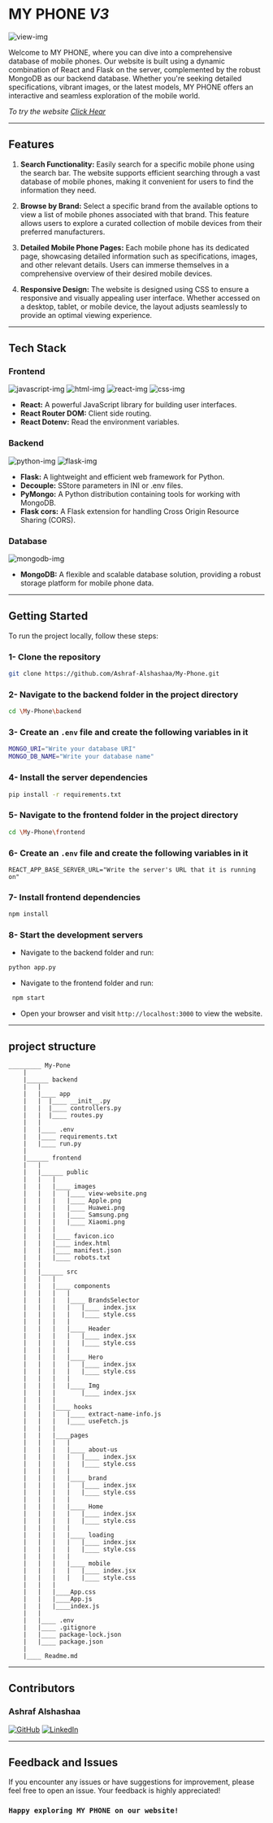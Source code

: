 # MY PHONE _V3_

![view-img](./frontend/public/imgaes/view-website.png)

Welcome to MY PHONE, where you can dive into a comprehensive database of mobile phones. Our website is built using a dynamic combination of React and Flask on the server, complemented by the robust MongoDB as our backend database. Whether you're seeking detailed specifications, vibrant images, or the latest models, MY PHONE offers an interactive and seamless exploration of the mobile world.

_To try the website [Click Hear]()_

---

## Features

1. **Search Functionality:**
   Easily search for a specific mobile phone using the search bar. The website supports efficient searching through a vast database of mobile phones, making it convenient for users to find the information they need.

2. **Browse by Brand:**
   Select a specific brand from the available options to view a list of mobile phones associated with that brand. This feature allows users to explore a curated collection of mobile devices from their preferred manufacturers.

3. **Detailed Mobile Phone Pages:**
   Each mobile phone has its dedicated page, showcasing detailed information such as specifications, images, and other relevant details. Users can immerse themselves in a comprehensive overview of their desired mobile devices.

4. **Responsive Design:**
   The website is designed using CSS to ensure a responsive and visually appealing user interface. Whether accessed on a desktop, tablet, or mobile device, the layout adjusts seamlessly to provide an optimal viewing experience.

---

## Tech Stack

### Frontend

![javascript-img](https://camo.githubusercontent.com/aeddc848275a1ffce386dc81c04541654ca07b2c43bbb8ad251085c962672aea/68747470733a2f2f696d672e736869656c64732e696f2f62616467652f6a6176617363726970742d2532333332333333302e7376673f7374796c653d666f722d7468652d6261646765266c6f676f3d6a617661736372697074266c6f676f436f6c6f723d253233463744463145)
![html-img](https://camo.githubusercontent.com/49fbb99f92674cc6825349b154b65aaf4064aec465d61e8e1f9fb99da3d922a1/68747470733a2f2f696d672e736869656c64732e696f2f62616467652f68746d6c352d2532334533344632362e7376673f7374796c653d666f722d7468652d6261646765266c6f676f3d68746d6c35266c6f676f436f6c6f723d7768697465)
![react-img](https://camo.githubusercontent.com/67a01fa7cf337616274f39c070a11638f2e65720e414ef55b8dd3f9c2a803b2a/68747470733a2f2f696d672e736869656c64732e696f2f7374617469632f76313f7374796c653d666f722d7468652d6261646765266d6573736167653d526561637426636f6c6f723d323232323232266c6f676f3d5265616374266c6f676f436f6c6f723d363144414642266c6162656c3d)
![css-img](https://camo.githubusercontent.com/9fe0ddca8c80fd49703246ca3b9a894ddfdc9c1c80f6ab5de92bbe91471dbab8/68747470733a2f2f696d672e736869656c64732e696f2f7374617469632f76313f7374796c653d666f722d7468652d6261646765266d6573736167653d4353533326636f6c6f723d313537324236266c6f676f3d43535333266c6f676f436f6c6f723d464646464646266c6162656c3d)

- **React:** A powerful JavaScript library for building user interfaces.
- **React Router DOM:** Client side routing.
- **React Dotenv:** Read the environment variables.

### Backend

![python-img](https://camo.githubusercontent.com/3df944c2b99f86f1361df72285183e890f11c52d36dfcd3c2844c6823c823fc1/68747470733a2f2f696d672e736869656c64732e696f2f7374617469632f76313f7374796c653d666f722d7468652d6261646765266d6573736167653d507974686f6e26636f6c6f723d333737364142266c6f676f3d507974686f6e266c6f676f436f6c6f723d464646464646266c6162656c3d)
![flask-img](https://camo.githubusercontent.com/31dfe5f167d56ccab3ca37634bf1d396e48231856b25576b5dafbc934bd327e9/68747470733a2f2f696d672e736869656c64732e696f2f7374617469632f76313f7374796c653d666f722d7468652d6261646765266d6573736167653d466c61736b26636f6c6f723d303030303030266c6f676f3d466c61736b266c6f676f436f6c6f723d464646464646266c6162656c3d)

- **Flask:** A lightweight and efficient web framework for Python.
- **Decouple:** SStore parameters in INI or .env files.
- **PyMongo:** A Python distribution containing tools for working with MongoDB.
- **Flask cors:** A Flask extension for handling Cross Origin Resource Sharing (CORS).

### Database

![mongodb-img](https://camo.githubusercontent.com/eb3676422a9e186ce18237e6c1ffee703068f7850c2a513b9a261f33ee335ed6/68747470733a2f2f696d672e736869656c64732e696f2f7374617469632f76313f7374796c653d666f722d7468652d6261646765266d6573736167653d4d6f6e676f444226636f6c6f723d343741323438266c6f676f3d4d6f6e676f4442266c6f676f436f6c6f723d464646464646266c6162656c3d)

- **MongoDB:** A flexible and scalable database solution, providing a robust storage platform for mobile phone data.

---

## Getting Started

To run the project locally, follow these steps:

### 1- Clone the repository

```bash
git clone https://github.com/Ashraf-Alshashaa/My-Phone.git
```

### 2- Navigate to the backend folder in the project directory

```bash
cd \My-Phone\backend
```

### 3- Create an `.env` file and create the following variables in it

```bash
MONGO_URI="Write your database URI"
MONGO_DB_NAME="Write your database name"
```

### 4- Install the server dependencies

```bash
pip install -r requirements.txt
```

### 5- Navigate to the frontend folder in the project directory

```bash
cd \My-Phone\frontend
```

### 6- Create an `.env` file and create the following variables in it

```text
REACT_APP_BASE_SERVER_URL="Write the server's URL that it is running on"
```

### 7- Install frontend dependencies

```bash
npm install
```

### 8- Start the development servers

- Navigate to the backend folder and run:

```bash
python app.py
```

- Navigate to the frontend folder and run:

```bash
 npm start
```

- Open your browser and visit `http://localhost:3000` to view the website.

---

## project structure

```text
_________ My-Pone
    |
    |______ backend
    |   |
    |   |____ app
    |   |  |____ __init__.py
    |   |  |____ controllers.py
    |   |  |____ routes.py
    |   |
    |   |____ .env
    |   |____ requirements.txt
    |   |____ run.py
    |
    |______ frontend
    |   |
    |   |______ public
    |   |   |
    |   |   |____ images
    |   |   |   |____ view-website.png
    |   |   |   |____ Apple.png
    |   |   |   |____ Huawei.png
    |   |   |   |____ Samsung.png
    |   |   |   |____ Xiaomi.png
    |   |   |
    |   |   |____ favicon.ico
    |   |   |____ index.html
    |   |   |____ manifest.json
    |   |   |____ robots.txt
    |   |
    |   |______ src
    |   |   |
    |   |   |____ components
    |   |   |   |
    |   |   |   |____ BrandsSelector
    |   |   |   |   |____ index.jsx
    |   |   |   |   |____ style.css
    |   |   |   |
    |   |   |   |____ Header
    |   |   |   |   |____ index.jsx
    |   |   |   |   |____ style.css
    |   |   |   |
    |   |   |   |____ Hero
    |   |   |   |   |____ index.jsx
    |   |   |   |   |____ style.css
    |   |   |   |
    |   |   |   |____ Img
    |   |   |       |____ index.jsx
    |   |   |
    |   |   |____ hooks
    |   |   |   |____ extract-name-info.js
    |   |   |   |____ useFetch.js
    |   |   |
    |   |   |____pages
    |   |   |   |
    |   |   |   |____ about-us
    |   |   |   |   |____ index.jsx
    |   |   |   |   |____ style.css
    |   |   |   |
    |   |   |   |____ brand
    |   |   |   |   |____ index.jsx
    |   |   |   |   |____ style.css
    |   |   |   |
    |   |   |   |____ Home
    |   |   |   |   |____ index.jsx
    |   |   |   |   |____ style.css
    |   |   |   |
    |   |   |   |____ loading
    |   |   |   |   |____ index.jsx
    |   |   |   |   |____ style.css
    |   |   |   |
    |   |   |   |____ mobile
    |   |   |   |   |____ index.jsx
    |   |   |   |   |____ style.css
    |   |   |
    |   |   |____App.css
    |   |   |____App.js
    |   |   |____index.js
    |   |
    |   |____ .env
    |   |____ .gitignore
    |   |____ package-lock.json
    |   |____ package.json
    |
    |____ Readme.md

```

---

## Contributors

### Ashraf Alshashaa

[![GitHub](https://camo.githubusercontent.com/cca71357fe98ec5f8cd6ebab9044ad2901f4b64ebda379ac81608ed9f1caa1a0/68747470733a2f2f696d672e736869656c64732e696f2f7374617469632f76313f7374796c653d666f722d7468652d6261646765266d6573736167653d47697448756226636f6c6f723d313831373137266c6f676f3d476974487562266c6f676f436f6c6f723d464646464646266c6162656c3d)](https://github.com/Ashraf-Alshashaa)
[![LinkedIn](https://camo.githubusercontent.com/12d696c039b7e718da27138d78a1a5e2dadcb331ad441652c1ce2df0d8f2ef41/68747470733a2f2f696d672e736869656c64732e696f2f7374617469632f76313f7374796c653d666f722d7468652d6261646765266d6573736167653d4c696e6b6564496e26636f6c6f723d304136364332266c6f676f3d4c696e6b6564496e266c6f676f436f6c6f723d464646464646266c6162656c3d)](https://www.linkedin.com/in/ashraf-alshashaa/)

---

## Feedback and Issues

If you encounter any issues or have suggestions for improvement, please feel free to open an issue. Your feedback is highly appreciated!

### `Happy exploring MY PHONE on our website!`
